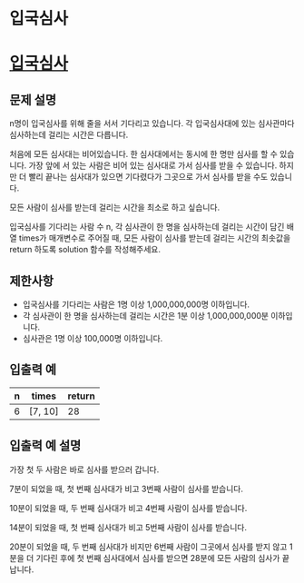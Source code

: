 # 입국심사

# [입국심사](https://school.programmers.co.kr/learn/courses/30/lessons/43238)

## 문제 설명

n명이 입국심사를 위해 줄을 서서 기다리고 있습니다. 각 입국심사대에 있는 심사관마다 심사하는데 걸리는 시간은 다릅니다.

처음에 모든 심사대는 비어있습니다. 한 심사대에서는 동시에 한 명만 심사를 할 수 있습니다. 가장 앞에 서 있는 사람은 비어 있는 심사대로 가서 심사를 받을 수 있습니다. 하지만 더 빨리 끝나는 심사대가 있으면 기다렸다가 그곳으로 가서 심사를 받을 수도 있습니다.

모든 사람이 심사를 받는데 걸리는 시간을 최소로 하고 싶습니다.

입국심사를 기다리는 사람 수 n, 각 심사관이 한 명을 심사하는데 걸리는 시간이 담긴 배열 times가 매개변수로 주어질 때, 모든 사람이 심사를 받는데 걸리는 시간의 최솟값을 return 하도록 solution 함수를 작성해주세요.

## 제한사항

- 입국심사를 기다리는 사람은 1명 이상 1,000,000,000명 이하입니다.
- 각 심사관이 한 명을 심사하는데 걸리는 시간은 1분 이상 1,000,000,000분 이하입니다.
- 심사관은 1명 이상 100,000명 이하입니다.

## 입출력 예

| n | times | return |
| --- | --- | --- |
| 6 | [7, 10] | 28 |

## 입출력 예 설명

가장 첫 두 사람은 바로 심사를 받으러 갑니다.

7분이 되었을 때, 첫 번째 심사대가 비고 3번째 사람이 심사를 받습니다.

10분이 되었을 때, 두 번째 심사대가 비고 4번째 사람이 심사를 받습니다.

14분이 되었을 때, 첫 번째 심사대가 비고 5번째 사람이 심사를 받습니다.

20분이 되었을 때, 두 번째 심사대가 비지만 6번째 사람이 그곳에서 심사를 받지 않고 1분을 더 기다린 후에 첫 번째 심사대에서 심사를 받으면 28분에 모든 사람의 심사가 끝납니다.